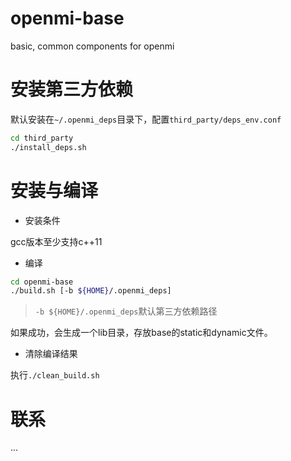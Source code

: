 # openmi-base 

basic, common components for openmi 

# 安装第三方依赖

默认安装在`~/.openmi_deps`目录下，配置`third_party/deps_env.conf`

```sh
cd third_party 
./install_deps.sh
```

# 安装与编译 

+ 安装条件

gcc版本至少支持c++11

+ 编译

```sh
cd openmi-base
./build.sh [-b ${HOME}/.openmi_deps]
```

> `-b ${HOME}/.openmi_deps`默认第三方依赖路径

如果成功，会生成一个lib目录，存放base的static和dynamic文件。

+ 清除编译结果

执行`./clean_build.sh`


# 联系

...
